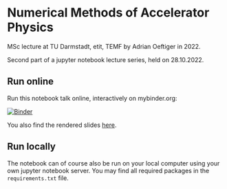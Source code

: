 # Numerical Methods of Accelerator Physics

MSc lecture at TU Darmstadt, etit, TEMF by Adrian Oeftiger in 2022.

Second part of a jupyter notebook lecture series, held on 28.10.2022.

## Run online

Run this notebook talk online, interactively on mybinder.org:

[![Binder](https://mybinder.org/badge_logo.svg)](https://mybinder.org/v2/gh/aoeftiger/TUDa-NMAP-02/v1.0?labpath=lecture.ipynb)

You also find the rendered slides [here](https://aoeftiger.github.io/TUDa-NMAP-02/).

## Run locally

The notebook can of course also be run on your local computer using your own jupyter notebook server.
You may find all required packages in the `requirements.txt` file.

